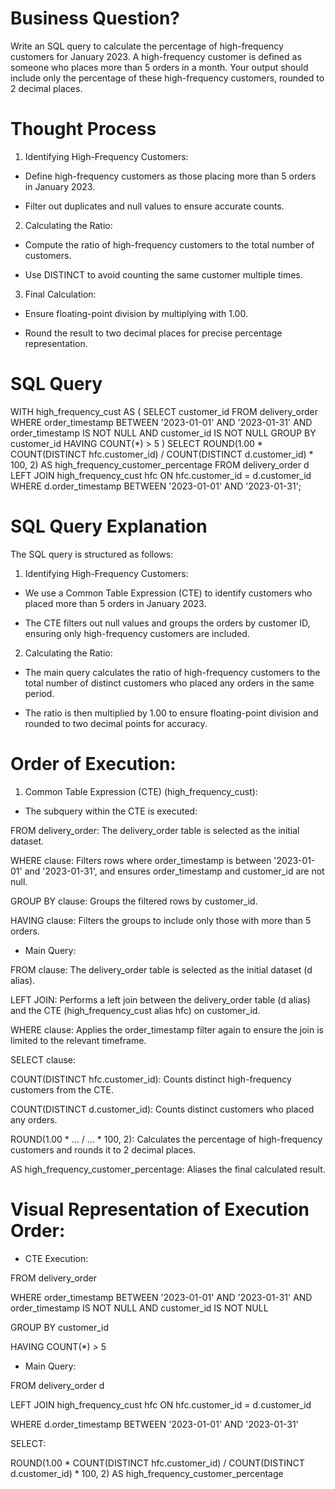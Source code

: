 # Business Question?
Write an SQL query to calculate the percentage of high-frequency customers for January 2023. A high-frequency customer is defined as someone who places more than 5 orders in a month. Your output should include only the percentage of these high-frequency customers, rounded to 2 decimal places.

# Thought Process
1. Identifying High-Frequency Customers:

- Define high-frequency customers as those placing more than 5 orders in January 2023.

- Filter out duplicates and null values to ensure accurate counts.

2. Calculating the Ratio:

- Compute the ratio of high-frequency customers to the total number of customers.

- Use DISTINCT to avoid counting the same customer multiple times.

3. Final Calculation:

- Ensure floating-point division by multiplying with 1.00.

- Round the result to two decimal places for precise percentage representation.

# SQL Query
WITH high_frequency_cust AS (
    SELECT 
        customer_id 
    FROM 
        delivery_order 
    WHERE 
        order_timestamp BETWEEN '2023-01-01' AND '2023-01-31'
        AND order_timestamp IS NOT NULL
        AND customer_id IS NOT NULL
    GROUP BY 
        customer_id 
    HAVING 
        COUNT(*) > 5
)
SELECT 
    ROUND(1.00 * COUNT(DISTINCT hfc.customer_id) / COUNT(DISTINCT d.customer_id) * 100, 2) AS high_frequency_customer_percentage
FROM 
    delivery_order d 
LEFT JOIN 
    high_frequency_cust hfc 
ON 
    hfc.customer_id = d.customer_id 
WHERE 
    d.order_timestamp BETWEEN '2023-01-01' AND '2023-01-31';

# SQL Query Explanation

The SQL query is structured as follows:

1. Identifying High-Frequency Customers:

- We use a Common Table Expression (CTE) to identify customers who placed more than 5 orders in January 2023.
  
- The CTE filters out null values and groups the orders by customer ID, ensuring only high-frequency customers are included.

2. Calculating the Ratio:

- The main query calculates the ratio of high-frequency customers to the total number of distinct customers who placed any orders in the same period.
  
- The ratio is then multiplied by 1.00 to ensure floating-point division and rounded to two decimal points for accuracy.

# Order of Execution:

1. Common Table Expression (CTE) (high_frequency_cust):

- The subquery within the CTE is executed:
  
FROM delivery_order: The delivery_order table is selected as the initial dataset.

WHERE clause: Filters rows where order_timestamp is between '2023-01-01' and '2023-01-31', and ensures order_timestamp and customer_id are not null.

GROUP BY clause: Groups the filtered rows by customer_id.

HAVING clause: Filters the groups to include only those with more than 5 orders.

- Main Query:

FROM clause: The delivery_order table is selected as the initial dataset (d alias).

LEFT JOIN: Performs a left join between the delivery_order table (d alias) and the CTE (high_frequency_cust alias hfc) on customer_id.

WHERE clause: Applies the order_timestamp filter again to ensure the join is limited to the relevant timeframe.

SELECT clause:

COUNT(DISTINCT hfc.customer_id): Counts distinct high-frequency customers from the CTE.

COUNT(DISTINCT d.customer_id): Counts distinct customers who placed any orders.

ROUND(1.00 * ... / ... * 100, 2): Calculates the percentage of high-frequency customers and rounds it to 2 decimal places.

AS high_frequency_customer_percentage: Aliases the final calculated result.

# Visual Representation of Execution Order:

- CTE Execution:

FROM delivery_order

WHERE order_timestamp BETWEEN '2023-01-01' AND '2023-01-31' AND order_timestamp IS NOT NULL AND customer_id IS NOT NULL

GROUP BY customer_id

HAVING COUNT(*) > 5

- Main Query:

FROM delivery_order d

LEFT JOIN high_frequency_cust hfc ON hfc.customer_id = d.customer_id

WHERE d.order_timestamp BETWEEN '2023-01-01' AND '2023-01-31'

SELECT:

ROUND(1.00 * COUNT(DISTINCT hfc.customer_id) / COUNT(DISTINCT d.customer_id) * 100, 2) AS high_frequency_customer_percentage
